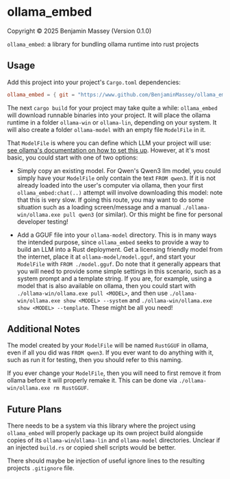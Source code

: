 # ollama_embed
Copyright &copy; 2025 Benjamin Massey (Version 0.1.0)

`ollama_embed`: a library for bundling ollama runtime into rust projects

## Usage

Add this project into your project's `Cargo.toml` dependencies:

```toml
ollama_embed = { git = "https://www.github.com/BenjaminMassey/ollama_embed" }
```

The next `cargo build` for your project may take quite a while: `ollama_embed` will download runnable binaries into your project. It will place the ollama runtime in a folder `ollama-win` or `ollama-lin`, depending on your system. It will also create a folder `ollama-model` with an empty file `ModelFile` in it.

That `ModelFile` is where you can define which LLM your project will use: [see ollama's documentation on how to set this up](https://github.com/ollama/ollama/blob/main/docs/modelfile.md). However, at it's most basic, you could start with one of two options:

- Simply copy an existing model. For Qwen's Qwen3 llm model, you could simply have your `ModelFile` only contain the text `FROM qwen3`. If it is not already loaded into the user's computer via ollama, then your first `ollama_embed:chat(..)` attempt will involve downloading this model: note that this is very slow. If going this route, you may want to do some situation such as a loading screen/message and a manual `./ollama-win/ollama.exe pull qwen3` (or similar). Or this might be fine for personal developer testing!

- Add a GGUF file into your `ollama-model` directory. This is in many ways the intended purpose, since `ollama_embed` seeks to provide a way to build an LLM into a Rust deployment. Get a licensing friendly model from the internet, place it at `ollama-model/model.gguf`, and start your `ModelFile` with `FROM ./model.gguf`. Do note that it generally appears that you will need to provide some simple settings in this scenario, such as a system prompt and a template string. If you are, for example, using a model that is also available on ollama, then you could start with `./ollama-win/ollama.exe pull <MODEL>`, and then use `./ollama-win/ollama.exe show <MODEL> --system` and `./ollama-win/ollama.exe show <MODEL> --template`. These might be all you need!

## Additional Notes

The model created by your `ModelFile` will be named `RustGGUF` in ollama, even if all you did was `FROM qwen3`. If you ever want to do anything with it, such as run it for testing, then you should refer to this naming.

If you ever change your `ModelFile`, then you will need to first remove it from ollama before it will properly remake it. This can be done via `./ollama-win/ollama.exe rm RustGGUF`.

## Future Plans

There needs to be a system via this library where the project using `ollama_embed` will properly package up its own project build alongside copies of its `ollama-win`/`ollama-lin` and `ollama-model` directories. Unclear if an injected `build.rs` or copied shell scripts would be better.

There should maybe be injection of useful ignore lines to the resulting projects `.gitignore` file.